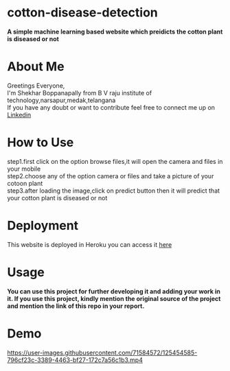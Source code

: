 # cotton-disease-detection  
**A simple machine learning based website which preidicts the cotton plant is diseased or not**  

# About Me   
Greetings Everyone,    
I'm Shekhar Boppanapally from B V raju institute of technology,narsapur,medak,telangana    
If you have any doubt or want to contribute feel free to connect  me up on [Linkedin](https://www.linkedin.com/in/shekhar-boppanapally-647a281bb/)  

# How to Use    
step1.first click on the option browse files,it will open the camera and files in your mobile  
step2.choose any of the option camera or files and take a picture of your cotoon plant  
step3.after loading the image,click on predict button then it will predict that your cotton plant is diseased or not

# Deployment   
This website is deployed in Heroku you can access it [here](https://cotton-disease-prediction-1.herokuapp.com/)   
# Usage  
**You can use this project for further developing it and adding your work in it. If you use this project, kindly mention the original source of the project and mention the link of this repo in your report.**
# Demo  


https://user-images.githubusercontent.com/71584572/125454585-796cf23c-3389-4463-bf27-172c7a56c1b3.mp4

